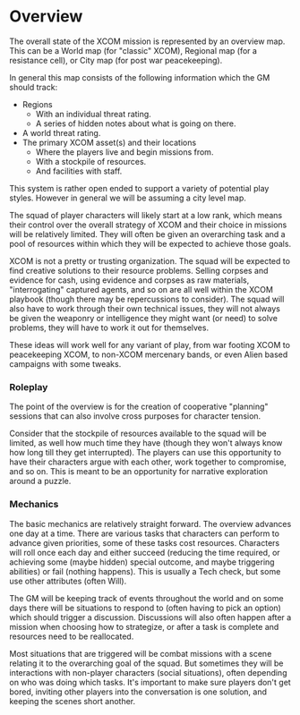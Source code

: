 # Overview

The overall state of the XCOM mission is represented by an overview map. This can be a World map (for "classic" XCOM), Regional map (for a resistance cell), or City map (for post war peacekeeping).

In general this map consists of the following information which the GM should track:

* Regions
  * With an individual threat rating.
  * A series of hidden notes about what is going on there.
* A world threat rating.
* The primary XCOM asset(s) and their locations
  * Where the players live and begin missions from.
  * With a stockpile of resources.
  * And facilities with staff.

This system is rather open ended to support a variety of potential play styles. However in general we will be assuming a city level map.

The squad of player characters will likely start at a low rank, which means their control over the overall strategy of XCOM and their choice in missions will be relatively limited. They will often be given an overarching task and a pool of resources within which they will be expected to achieve those goals.

XCOM is not a pretty or trusting organization. The squad will be expected to find creative solutions to their resource problems. Selling corpses and evidence for cash, using evidence and corpses as raw materials, "interrogating" captured agents, and so on are all well within the XCOM playbook (though there may be repercussions to consider). The squad will also have to work through their own technical issues, they will not always be given the weaponry or intelligence they might want (or need) to solve problems, they will have to work it out for themselves.

These ideas will work well for any variant of play, from war footing XCOM to peacekeeping XCOM, to non-XCOM mercenary bands, or even Alien based campaigns with some tweaks.

### Roleplay

The point of the overview is for the creation of cooperative "planning" sessions that can also involve cross purposes for character tension.

Consider that the stockpile of resources available to the squad will be limited, as well how much time they have (though they won't always know how long till they get interrupted). The players can use this opportunity to have their characters argue with each other, work together to compromise, and so on. This is meant to be an opportunity for narrative exploration around a puzzle.

### Mechanics

The basic mechanics are relatively straight forward. The overview advances one day at a time. There are various tasks that characters can perform to advance given priorities, some of these tasks cost resources. Characters will roll once each day and either succeed (reducing the time required, or achieving some (maybe hidden) special outcome, and maybe triggering abilities) or fail (nothing happens). This is usually a Tech check, but some use other attributes (often Will).

The GM will be keeping track of events throughout the world and on some days there will be situations to respond to (often having to pick an option) which should trigger a discussion. Discussions will also often happen after a mission when choosing how to strategize, or after a task is complete and resources need to be reallocated.

Most situations that are triggered will be combat missions with a scene relating it to the overarching goal of the squad. But sometimes they will be interactions with non-player characters (social situations), often depending on who was doing which tasks. It's important to make sure players don't get bored, inviting other players into the conversation is one solution, and keeping the scenes short another.